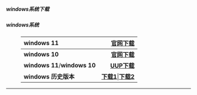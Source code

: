 ##### windows系统下载
<html>
<head>
<meta charset='UTF-8'><meta name='viewport' content='width=device-width initial-scale=1'>
</head>
<body><h5 id='windows系统'>windows系统</h5>
<figure><table>
<thead>
<tr><th style='text-align:left;' >windows 11</th><th style='text-align:right;' ><a href='https://www.microsoft.com/zh-cn/software-download/windows11'>官网下载</a></th></tr></thead>
<tbody><tr><td style='text-align:left;' ><strong>windows 10</strong></td><td style='text-align:right;' ><strong><a href='https://www.microsoft.com/zh-cn/software-download/windows10'>官网下载</a></strong></td></tr><tr><td style='text-align:left;' ><strong>windows 11</strong>/<strong>windows 10</strong></td><td style='text-align:right;' ><strong><a href='https://www.uupdump.cn/'>UUP下载</a></strong></td></tr><tr><td style='text-align:left;' ><strong>windows 历史版本</strong></td><td style='text-align:right;' ><strong><a href='https://msdn.itellyou.cn/'>下载1</a></strong>|<strong><a href='https://hellowindows.cn/'>下载2</a></strong></td></tr></tbody>
</table></figure>
<hr />
<p>&nbsp;</p>
</body>
</html>


